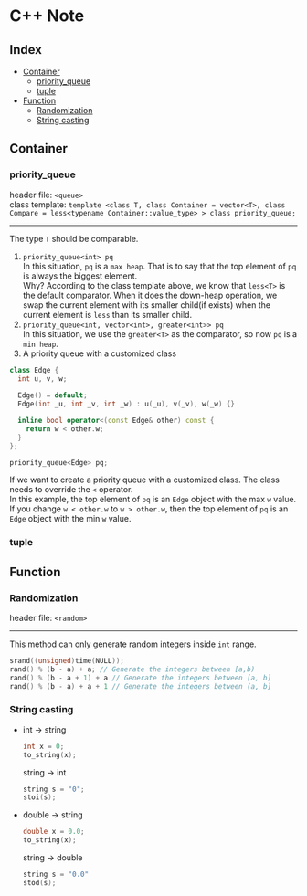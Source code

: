 # C++ Note

## Index
* [Container](#Container)
  * [priority_queue](#priority_queue)
  * [tuple](#tuple)
* [Function](#Function)
  * [Randomization](#Randomization)
  * [String casting](#String-casting)

## Container

### priority_queue
header file: `<queue>` <br>
class template: `template <class T, class Container = vector<T>, class Compare = less<typename Container::value_type> > class priority_queue;` <br>
***
The type `T` should be comparable. <br>
1. `priority_queue<int> pq` <br>
  In this situation, `pq` is a `max heap`. That is to say that the top element of `pq` is always the biggest element. <br>
  Why? According to the class template above, we know that `less<T>` is the default comparator. When it does the down-heap operation, we swap the current element with its smaller child(if exists) when the current element is `less` than its smaller child.
2. `priority_queue<int, vector<int>, greater<int>> pq` <br>
  In this situation, we use the `greater<T>` as the comparator, so now `pq` is a `min heap`.
3. A priority queue with a customized class
  ```cpp
  class Edge {
    int u, v, w;
    
    Edge() = default;
    Edge(int _u, int _v, int _w) : u(_u), v(_v), w(_w) {}

    inline bool operator<(const Edge& other) const {
      return w < other.w;
    }
  };

  priority_queue<Edge> pq;
  ```
  If we want to create a priority queue with a customized class. The class needs to override the `<` operator. <br>
  In this example, the top element of `pq` is an `Edge` object with the max `w` value. If you change `w < other.w` to `w > other.w`, then the top element of `pq` is an `Edge` object with the min `w` value.

### tuple

## Function

### Randomization
header file: `<random>` <br>
***
This method can only generate random integers inside `int` range.
```cpp
srand((unsigned)time(NULL));
rand() % (b - a) + a; // Generate the integers between [a,b)
rand() % (b - a + 1) + a // Generate the integers between [a, b]
rand() % (b - a) + a + 1 // Generate the integers between (a, b]
```

### String casting
* int -> string 
  ```cpp 
  int x = 0;
  to_string(x);
  ```
  string -> int
  ```cpp
  string s = "0";
  stoi(s);
  ```
* double -> string
  ```cpp
  double x = 0.0;
  to_string(x);
  ```
  string -> double
  ```cpp
  string s = "0.0"
  stod(s);
  ```